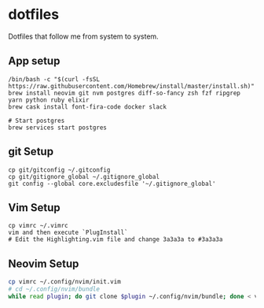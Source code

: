 # dotfiles

Dotfiles that follow me from system to system.

## App setup

```
/bin/bash -c "$(curl -fsSL https://raw.githubusercontent.com/Homebrew/install/master/install.sh)"
brew install neovim git nvm postgres diff-so-fancy zsh fzf ripgrep yarn python ruby elixir
brew cask install font-fira-code docker slack

# Start postgres
brew services start postgres
```

## git Setup

```
cp git/gitconfig ~/.gitconfig
cp git/gitignore_global ~/.gitignore_global
git config --global core.excludesfile '~/.gitignore_global'
```

## Vim Setup

```
cp vimrc ~/.vimrc
vim and then execute `PlugInstall`
# Edit the Highlighting.vim file and change 3a3a3a to #3a3a3a
```

## Neovim Setup

```sh
cp vimrc ~/.config/nvim/init.vim
# cd ~/.config/nvim/bundle
while read plugin; do git clone $plugin ~/.config/nvim/bundle; done < vimplugins.txt
```
